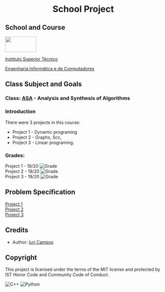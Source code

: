 # <p align="center">School Project</p>

## School and Course
<img src="https://epg.ulisboa.pt/sites/ulisboa.pt/files/styles/logos_80px_vert/public/uo/logos/logo_ist.jpg?itok=2NCqbcIP" width="100" height="50">

[Instituto Superior Técnico](https://tecnico.ulisboa.pt/)

[Engenharia Informática e de Computadores](https://tecnico.ulisboa.pt/en/education/courses/undergraduate-programmes/computer-science-and-engineering/)

## Class Subject and Goals
### Class: [ASA](https://fenix.tecnico.ulisboa.pt/cursos/leic-t/disciplina-curricular/1971853845332785) - Analysis and Synthesis of Algorithms

### Introduction
There were 3 projects in this course:
 - Project 1 - Dynamic programing
 - Project 2 - Graphs, Scc,
 - Project 3 - Linear programing. 
 
### Grades: 

Project 1 - 19/20 ![Grade](https://img.shields.io/badge/Grade-A%2B-brightgreen) <br>
Project 2 - 19/20 ![Grade](https://img.shields.io/badge/Grade-A%2B-brightgreen) <br>
Project 3 - 19/20 ![Grade](https://img.shields.io/badge/Grade-A%2B-brightgreen) <br>

## Problem Specification

[Project 1](project1/project1.md) <br>
[Project 2](project2/project2.md) <br>
[Project 3](project3/project3.md) <br>

<h2>Credits</h2>

- Author: <a href="https://github.com/iribeirocampos" target="_blank">Iuri Campos</a>

<h2>Copyright</h2>
This project is licensed under the terms of the MIT license and protected by IST Honor Code and Community Code of Conduct. 

![C++](https://img.shields.io/badge/C++-00599C?style=for-the-badge&logo=c++&logoColor=white)
![Python](https://img.shields.io/badge/Python-00599C?style=for-the-badge&logo=python&logoColor=white)
